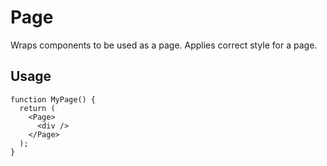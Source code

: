 # Page

Wraps components to be used as a page. Applies correct style for a page.

## Usage

```tsx
function MyPage() {
  return (
    <Page>
      <div />
    </Page>
  );
}
```
